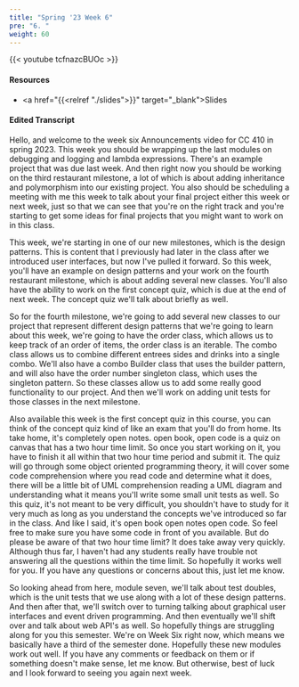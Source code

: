 ```yaml
---
title: "Spring '23 Week 6"
pre: "6. "
weight: 60
---
```


{{< youtube tcfnazcBUOc >}}

#### Resources

* <a href="{{<relref "./slides">}}" target="_blank">Slides</a>

#### Edited Transcript

Hello, and welcome to the week six Announcements video for CC 410 in spring 2023. This week you should be wrapping up the last modules on debugging and logging and lambda expressions. There's an example project that was due last week. And then right now you should be working on the third restaurant milestone, a lot of which is about adding inheritance and polymorphism into our existing project. You also should be scheduling a meeting with me this week to talk about your final project either this week or next week, just so that we can see that you're on the right track and you're starting to get some ideas for final projects that you might want to work on in this class. 

This week, we're starting in one of our new milestones, which is the design patterns. This is content that I previously had later in the class after we introduced user interfaces, but now I've pulled it forward. So this week, you'll have an example on design patterns and your work on the fourth restaurant milestone, which is about adding several new classes. You'll also have the ability to work on the first concept quiz, which is due at the end of next week. The concept quiz we'll talk about briefly as well. 

So for the fourth milestone, we're going to add several new classes to our project that represent different design patterns that we're going to learn about this week, we're going to have the order class, which allows us to keep track of an order of items, the order class is an iterable. The combo class allows us to combine different entrees sides and drinks into a single combo. We'll also have a combo Builder class that uses the builder pattern, and will also have the order number singleton class, which uses the singleton pattern. So these classes allow us to add some really good functionality to our project. And then we'll work on adding unit tests for those classes in the next milestone. 

Also available this week is the first concept quiz in this course, you can think of the concept quiz kind of like an exam that you'll do from home. Its take home, it's completely open notes. open book, open code is a quiz on canvas that has a two hour time limit. So once you start working on it, you have to finish it all within that two hour time period and submit it. The quiz will go through some object oriented programming theory, it will cover some code comprehension where you read code and determine what it does, there will be a little bit of UML comprehension reading a UML diagram and understanding what it means you'll write some small unit tests as well. So this quiz, it's not meant to be very difficult, you shouldn't have to study for it very much as long as you understand the concepts we've introduced so far in the class. And like I said, it's open book open notes open code. So feel free to make sure you have some code in front of you available. But do please be aware of that two hour time limit? It does take away very quickly. Although thus far, I haven't had any students really have trouble not answering all the questions within the time limit. So hopefully it works well for you. If you have any questions or concerns about this, just let me know. 

So looking ahead from here, module seven, we'll talk about test doubles, which is the unit tests that we use along with a lot of these design patterns. And then after that, we'll switch over to turning talking about graphical user interfaces and event driven programming. And then eventually we'll shift over and talk about web API's as well. So hopefully things are struggling along for you this semester. We're on Week Six right now, which means we basically have a third of the semester done. Hopefully these new modules work out well. If you have any comments or feedback on them or if something doesn't make sense, let me know. But otherwise, best of luck and I look forward to seeing you again next week. 
